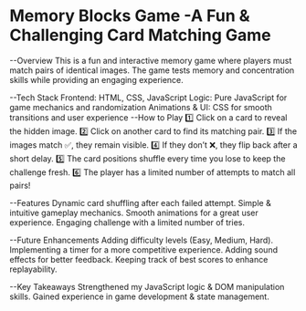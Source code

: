 
# Memory Blocks Game  -A Fun & Challenging Card Matching Game
 --Overview
This is a fun and interactive memory game where players must match pairs of identical images. The game tests memory and concentration skills while providing an engaging experience.

 --Tech Stack
Frontend: HTML, CSS, JavaScript
Logic: Pure JavaScript for game mechanics and randomization
Animations & UI: CSS for smooth transitions and user experience
--How to Play
1️⃣ Click on a card to reveal the hidden image.
2️⃣ Click on another card to find its matching pair.
3️⃣ If the images match ✅, they remain visible.
4️⃣ If they don’t ❌, they flip back after a short delay.
5️⃣ The card positions shuffle every time you lose to keep the challenge fresh.
6️⃣ The player has a limited number of attempts to match all pairs!

--Features
Dynamic card shuffling after each failed attempt.
 Simple & intuitive gameplay mechanics.
 Smooth animations for a great user experience.
 Engaging challenge with a limited number of tries.

--Future Enhancements
 Adding difficulty levels (Easy, Medium, Hard).
 Implementing a timer for a more competitive experience.
 Adding sound effects for better feedback.
 Keeping track of best scores to enhance replayability.

--Key Takeaways
 Strengthened my JavaScript logic & DOM manipulation skills.
 Gained experience in game development & state management.

